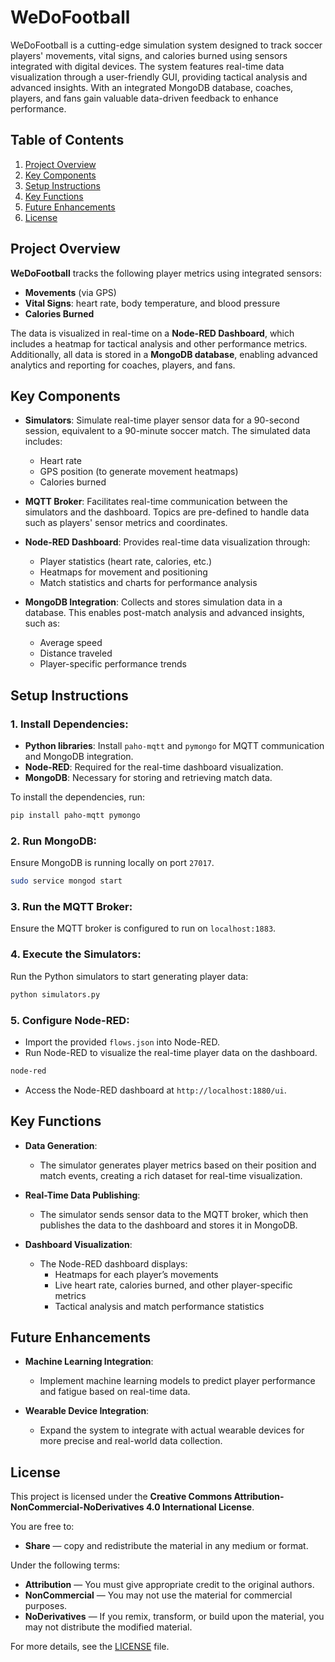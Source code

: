 # WeDoFootball

WeDoFootball is a cutting-edge simulation system designed to track soccer players' movements, vital signs, and calories burned using sensors integrated with digital devices. The system features real-time data visualization through a user-friendly GUI, providing tactical analysis and advanced insights. With an integrated MongoDB database, coaches, players, and fans gain valuable data-driven feedback to enhance performance.

## Table of Contents

1. [Project Overview](#project-overview)
2. [Key Components](#key-components)
3. [Setup Instructions](#setup-instructions)
4. [Key Functions](#key-functions)
5. [Future Enhancements](#future-enhancements)
6. [License](#license)

## Project Overview

**WeDoFootball** tracks the following player metrics using integrated sensors:
- **Movements** (via GPS)
- **Vital Signs**: heart rate, body temperature, and blood pressure
- **Calories Burned**

The data is visualized in real-time on a **Node-RED Dashboard**, which includes a heatmap for tactical analysis and other performance metrics. Additionally, all data is stored in a **MongoDB database**, enabling advanced analytics and reporting for coaches, players, and fans.

## Key Components

- **Simulators**: 
  Simulate real-time player sensor data for a 90-second session, equivalent to a 90-minute soccer match. The simulated data includes:
  - Heart rate
  - GPS position (to generate movement heatmaps)
  - Calories burned
  
- **MQTT Broker**: 
  Facilitates real-time communication between the simulators and the dashboard. Topics are pre-defined to handle data such as players' sensor metrics and coordinates.
  
- **Node-RED Dashboard**: 
  Provides real-time data visualization through:
  - Player statistics (heart rate, calories, etc.)
  - Heatmaps for movement and positioning
  - Match statistics and charts for performance analysis
  
- **MongoDB Integration**: 
  Collects and stores simulation data in a database. This enables post-match analysis and advanced insights, such as:
  - Average speed
  - Distance traveled
  - Player-specific performance trends

## Setup Instructions

### 1. Install Dependencies:
- **Python libraries**: Install `paho-mqtt` and `pymongo` for MQTT communication and MongoDB integration.
- **Node-RED**: Required for the real-time dashboard visualization.
- **MongoDB**: Necessary for storing and retrieving match data.

To install the dependencies, run:

```bash
pip install paho-mqtt pymongo
```

### 2. Run MongoDB:
Ensure MongoDB is running locally on port `27017`.

```bash
sudo service mongod start
```

### 3. Run the MQTT Broker:
Ensure the MQTT broker is configured to run on `localhost:1883`.

### 4. Execute the Simulators:
Run the Python simulators to start generating player data:

```bash
python simulators.py
```

### 5. Configure Node-RED:
- Import the provided `flows.json` into Node-RED.
- Run Node-RED to visualize the real-time player data on the dashboard.

```bash
node-red
```

- Access the Node-RED dashboard at `http://localhost:1880/ui`.

## Key Functions

- **Data Generation**: 
  - The simulator generates player metrics based on their position and match events, creating a rich dataset for real-time visualization.
  
- **Real-Time Data Publishing**: 
  - The simulator sends sensor data to the MQTT broker, which then publishes the data to the dashboard and stores it in MongoDB.

- **Dashboard Visualization**: 
  - The Node-RED dashboard displays:
    - Heatmaps for each player’s movements
    - Live heart rate, calories burned, and other player-specific metrics
    - Tactical analysis and match performance statistics

## Future Enhancements

- **Machine Learning Integration**: 
  - Implement machine learning models to predict player performance and fatigue based on real-time data.
  
- **Wearable Device Integration**: 
  - Expand the system to integrate with actual wearable devices for more precise and real-world data collection.

## License

This project is licensed under the **Creative Commons Attribution-NonCommercial-NoDerivatives 4.0 International License**.

You are free to:
- **Share** — copy and redistribute the material in any medium or format.

Under the following terms:
- **Attribution** — You must give appropriate credit to the original authors.
- **NonCommercial** — You may not use the material for commercial purposes.
- **NoDerivatives** — If you remix, transform, or build upon the material, you may not distribute the modified material.

For more details, see the [LICENSE](LICENSE) file.
